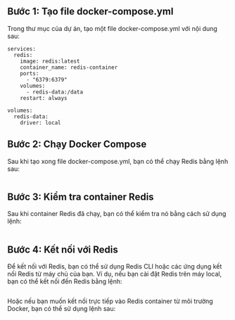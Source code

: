 ## Bước 1: Tạo file docker-compose.yml
Trong thư mục của dự án, tạo một file docker-compose.yml với nội dung sau:
```version: '3'
services:
  redis:
    image: redis:latest
    container_name: redis-container
    ports:
      - "6379:6379"
    volumes:
      - redis-data:/data
    restart: always

volumes:
  redis-data:
    driver: local
```

## Bước 2: Chạy Docker Compose
Sau khi tạo xong file docker-compose.yml, bạn có thể chạy Redis bằng lệnh sau:
```docker-compose up -d
```

## Bước 3: Kiểm tra container Redis
Sau khi container Redis đã chạy, bạn có thể kiểm tra nó bằng cách sử dụng lệnh:
```docker ps
```

## Bước 4: Kết nối với Redis
Để kết nối với Redis, bạn có thể sử dụng Redis CLI hoặc các ứng dụng kết nối Redis từ máy chủ của bạn. Ví dụ, nếu bạn cài đặt Redis trên máy local, bạn có thể kết nối đến Redis bằng lệnh:
```redis-cli -h 127.0.0.1 -p 6379
```
Hoặc nếu bạn muốn kết nối trực tiếp vào Redis container từ môi trường Docker, bạn có thể sử dụng lệnh sau:
```docker exec -it redis-container redis-cli
```
